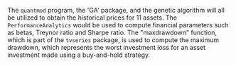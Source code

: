 The `quantmod` program, the 'GA' package, and the genetic algorithm will all be utilized to obtain the historical prices for 11 assets. The `PerformanceAnalytics` would be used to compute financial parameters such as betas, Treynor ratio and Sharpe ratio. The "maxdrawdown" function, which is part of the `tvseries` package, is used to compute the maximum drawdown, which represents the worst investment loss for an asset investment made using a buy-and-hold strategy.
